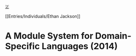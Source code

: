 [🇿](zotero://select/library/items/Y3XI278B)

[[Entries/Individuals/Ethan Jackson]] 
# A Module System for Domain-Specific Languages (2014)

